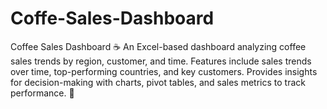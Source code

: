 # Coffe-Sales-Dashboard
Coffee Sales Dashboard ☕ An Excel-based dashboard analyzing coffee sales trends by region, customer, and time. Features include sales trends over time, top-performing countries, and key customers. Provides insights for decision-making with charts, pivot tables, and sales metrics to track performance. 🚀
